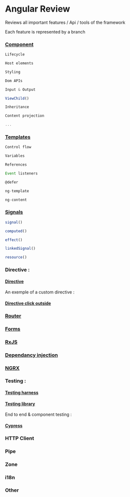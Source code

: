 # Angular Review

Reviews all important features / Api / tools of the framework

Each feature is represented by a branch

###  [Component](https://github.com/iliasse-e/angular_review/tree/component)

```typescript
Lifecycle

Host elements

Styling

Dom APIs

Input & Output

ViewChild()

Inheritance

Content projection

...
```

### [Templates](https://github.com/iliasse-e/angular_review/tree/templates)

```typescript
Control flow

Variables

References

Event listeners

@defer

ng-template

ng-content
```
### [Signals](https://github.com/iliasse-e/angular_review/tree/signal)

```typescript
signal()

computed()

effect()

linkedSignal()

resource()
```

### Directive :

#### [Directive](https://github.com/iliasse-e/angular_review/tree/directive)

An exemple of a custom directive :

#### [Directive click outside](https://github.com/iliasse-e/angular-review/tree/click-outside-directive)

### [Router](https://github.com/iliasse-e/angular_review/tree/router)

### [Forms](https://github.com/iliasse-e/angular_review/tree/forms)

### [RxJS](https://github.com/iliasse-e/angular_review/tree/rxjs)

### [Dependancy injection](https://github.com/iliasse-e/angular_review/tree/dependency-injection)

### [NGRX](https://github.com/iliasse-e/ngrx)

### Testing :

#### [Testing harness](https://github.com/iliasse-e/angular_review/tree/harness_testing)

#### [Testing library](https://github.com/iliasse-e/angular_review/tree/testing-library)

End to end & component testing :

#### [Cypress](https://github.com/iliasse-e/angular_review/tree/cypress)

### HTTP Client

### Pipe

### Zone

### i18n

### Other
